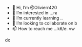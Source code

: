 - 👋 Hi, I’m @Olivierr420
- 👀 I’m interested in ...ra
- 🌱 I’m currently learning ..
- 💞️ I’m looking to collaborate on b
- 📫 How to reach me ...k6/e.
vw
<!--trtg
olivierr420/olivierr420 is a ✨ special ✨ repository becauswe its `README.md` (this file) appears on your GitHub profile.
You can click the Preview link to take a look at your changes.
--->dx

